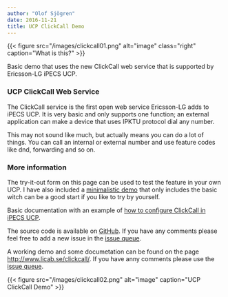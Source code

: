```yaml
---
author: "Olof Sjögren"
date: 2016-11-21
title: UCP ClickCall Demo
---
```


{{< figure src="/images/clickcall01.png" alt="image" class="right" caption="What is this?" >}}

Basic demo that uses the new ClickCall web service that is supported by Ericsson-LG iPECS UCP.

### UCP ClickCall Web Service

The ClickCall service is the first open web service Ericsson-LG adds to iPECS UCP. It is very basic and only supports one function; an external application can make a device that uses IPKTU protocol dial any number.

This may not sound like much, but actually means you can do a lot of things. You can call an internal or external number and use feature codes like dnd, forwarding and so on.

### More information

The try-it-out form on this page can be used to test the feature in your own UCP. I have also included a <a href="http://www.licab.se/clickcall/mini.php">minimalistic demo</a> that only includes the basic witch can be a good start if you like to try by yourself.

Basic documentation with an example of <a href="/clickcall/doc.php">how to configure ClickCall in iPECS UCP</a>.

The source code is available on <a href="https://github.com/ropaolle/ucp-clickcall-demo">GitHub</a>. If you have any comments please feel free to add a new issue in the <a href="https://github.com/ropaolle/ucp-clickcall-demo/issues">issue queue</a>.

<!--more-->

A working demo and some documetation can be found on the page http://www.licab.se/clickcall/. If you have anny comments please use the [issue queue](https://github.com/ropaolle/ucp-clickcall-demo/issues).

{{< figure src="/images/clickcall02.png" alt="image" caption="UCP ClickCall Demo" >}}
